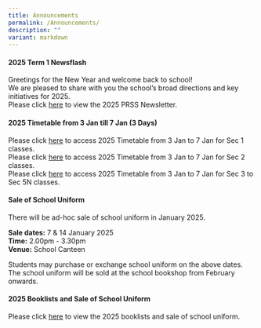 ```yaml
---
title: Announcements
permalink: /Announcements/
description: ""
variant: markdown
---
```

#### 2025 Term 1 Newsflash

Greetings for the New Year and welcome back to school!<br>
We are pleased to share with you the school’s broad directions and key initiatives for 2025.<br>
Please click [here](/files/Newsflash_Term_1_2025.pdf) to view the 2025 PRSS Newsletter.<br>

#### 2025 Timetable from 3 Jan till 7 Jan (3 Days)

Please click [here](/files/Announcements/2025/Timetable_for_Sec_1_from_3_Jan_till_7_Jan.pdf) to access 2025 Timetable from 3 Jan to 7 Jan for Sec 1 classes.<br>
Please click [here](/files/Announcements/2025/Timetable_for_Sec_2_from_3_Jan_till_7_Jan.pdf) to access 2025 Timetable from 3 Jan to 7 Jan for Sec 2 classes.<br>
Please click [here](/files/Announcements/2025/Timetable_for_Sec_3___5N_from_3_Jan_till_7_Jan.pdf) to access 2025 Timetable from 3 Jan to 7 Jan for Sec 3 to Sec 5N classes.<br>


#### Sale of School Uniform

There will be ad-hoc sale of school uniform in January 2025.<br>

**Sale dates:** 7 &amp; 14 January 2025<br>
**Time:** 2.00pm - 3.30pm<br>
**Venue:** School Canteen<br>

Students may purchase or exchange school uniform on the above dates. The school uniform will be sold at the school bookshop from February onwards.

#### 2025 Booklists and Sale of School Uniform

Please click [here](/useful-links/information-for-parents/booklist/) to view the 2025 booklists and sale of school uniform.